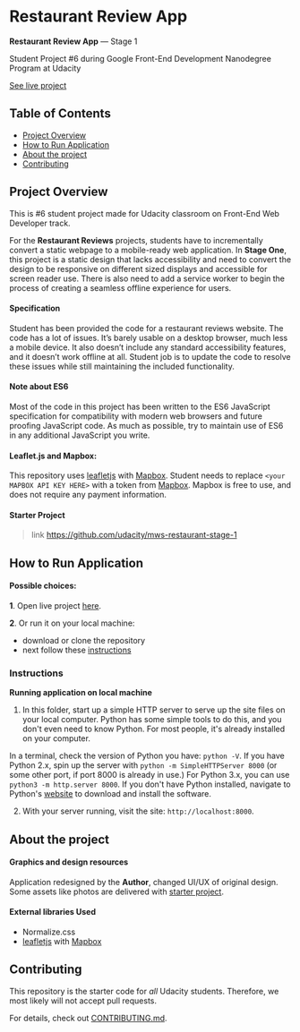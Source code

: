 
# Restaurant Review App

**Restaurant Review App** — Stage 1

Student Project #6 during Google Front-End Development Nanodegree Program at Udacity

[See live project](https://mohamedkhalaf96.github.io/FEND-responsive-restaurant-reviews-/)

## Table of Contents

* [Project Overview](#project-overview)
* [How to Run Application](#how-to-run-application)
* [About the project](#about-the-project)
* [Contributing](#contributing)


## Project Overview

This is #6 student project made for Udacity classroom on Front-End Web Developer track.

For the **Restaurant Reviews** projects, students have to incrementally convert a static webpage to a mobile-ready web application. In **Stage One**, this project is a static design that lacks accessibility and need to convert the design to be responsive on different sized displays and accessible for screen reader use. There is also need to add a service worker to begin the process of creating a seamless offline experience for users.

#### Specification

Student has been provided the code for a restaurant reviews website. The code has a lot of issues. It’s barely usable on a desktop browser, much less a mobile device. It also doesn’t include any standard accessibility features, and it doesn’t work offline at all. Student job is to update the code to resolve these issues while still maintaining the included functionality.

#### Note about ES6

Most of the code in this project has been written to the ES6 JavaScript specification for compatibility with modern web browsers and future proofing JavaScript code. As much as possible, try to maintain use of ES6 in any additional JavaScript you write.

#### Leaflet.js and Mapbox:

This repository uses [leafletjs](https://leafletjs.com/) with [Mapbox](https://www.mapbox.com/). Student needs to replace `<your MAPBOX API KEY HERE>` with a token from [Mapbox](https://www.mapbox.com/). Mapbox is free to use, and does not require any payment information.

#### Starter Project
> link https://github.com/udacity/mws-restaurant-stage-1

## How to Run Application

#### Possible choices:

**1**. Open live project [here](https://dominicom.github.io/restaurant-review-app/).

**2**. Or run it on your local machine:
* download or clone the repository
* next follow these [instructions](#instructions)



### Instructions
**Running application on local machine**

1. In this folder, start up a simple HTTP server to serve up the site files on your local computer. Python has some simple tools to do this, and you don't even need to know Python. For most people, it's already installed on your computer.

In a terminal, check the version of Python you have: `python -V`. If you have Python 2.x, spin up the server with `python -m SimpleHTTPServer 8000` (or some other port, if port 8000 is already in use.) For Python 3.x, you can use `python3 -m http.server 8000`. If you don't have Python installed, navigate to Python's [website](https://www.python.org/) to download and install the software.

2. With your server running, visit the site: `http://localhost:8000`.


## About the project

#### Graphics and design resources

Application redesigned by the **Author**, changed UI/UX of original design.
Some assets like photos are delivered with [starter project](https://github.com/udacity/mws-restaurant-stage-1).

#### External libraries Used

* Normalize.css
* [leafletjs](https://leafletjs.com/) with [Mapbox](https://www.mapbox.com/)

## Contributing

This repository is the starter code for _all_ Udacity students. Therefore, we most likely will not accept pull requests.

For details, check out [CONTRIBUTING.md](CONTRIBUTING.md).
